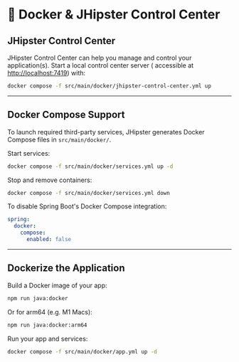 # 🐳 Docker & JHipster Control Center

## JHipster Control Center

JHipster Control Center can help you manage and control your application(s). Start a local control center server (
accessible at [http://localhost:7419](http://localhost:7419)) with:

```bash
docker compose -f src/main/docker/jhipster-control-center.yml up
```

---

## Docker Compose Support

To launch required third-party services, JHipster generates Docker Compose files in `src/main/docker/`.

Start services:

```bash
docker compose -f src/main/docker/services.yml up -d
```

Stop and remove containers:

```bash
docker compose -f src/main/docker/services.yml down
```

To disable Spring Boot's Docker Compose integration:

```yaml
spring:
  docker:
    compose:
      enabled: false
```

---

## Dockerize the Application

Build a Docker image of your app:

```bash
npm run java:docker
```

Or for arm64 (e.g. M1 Macs):

```bash
npm run java:docker:arm64
```

Run your app and services:

```bash
docker compose -f src/main/docker/app.yml up -d
```
